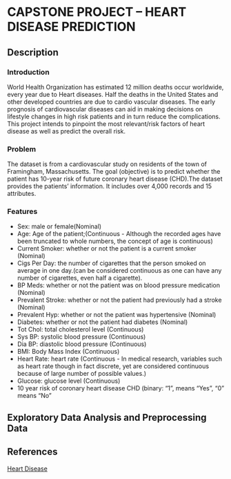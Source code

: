 # CAPSTONE PROJECT – HEART DISEASE PREDICTION

## Description
 
### Introduction
World Health Organization has estimated 12 million deaths occur worldwide, every year due to Heart diseases. Half the deaths in the United States and other developed countries are due to cardio vascular diseases. The early prognosis of cardiovascular diseases can aid in making decisions on lifestyle changes in high risk patients and in turn reduce the complications. This project intends to pinpoint the most relevant/risk factors of heart disease as well as predict the overall risk.

### Problem
The dataset is from a cardiovascular study on residents of the town of Framingham, Massachusetts. The goal (objective) is to predict whether the patient has 10-year risk of future coronary heart disease (CHD).The dataset provides the patients’ information. It includes over 4,000 records and 15 attributes.

### Features
- Sex: male or female(Nominal)
- Age: Age of the patient;(Continuous - Although the recorded ages have been truncated to whole numbers, the concept of age is continuous)
- Current Smoker: whether or not the patient is a current smoker (Nominal)
- Cigs Per Day: the number of cigarettes that the person smoked on average in one day.(can be considered continuous as one can have any number of cigarettes, even half a cigarette).
- BP Meds: whether or not the patient was on blood pressure medication (Nominal)
- Prevalent Stroke: whether or not the patient had previously had a stroke (Nominal)
- Prevalent Hyp: whether or not the patient was hypertensive (Nominal)
- Diabetes: whether or not the patient had diabetes (Nominal)
- Tot Chol: total cholesterol level (Continuous)
- Sys BP: systolic blood pressure (Continuous)
- Dia BP: diastolic blood pressure (Continuous)
- BMI: Body Mass Index (Continuous)
- Heart Rate: heart rate (Continuous - In medical research, variables such as heart rate though in fact discrete, yet are considered continuous because of large number of possible values.)
- Glucose: glucose level (Continuous)
- 10 year risk of coronary heart disease CHD (binary: “1”, means “Yes”, “0” means “No”

## Exploratory Data Analysis and Preprocessing Data 
 

## References
[Heart Disease](https://www.kaggle.com/amanajmera1/framingham-heart-study-dataset/data)
